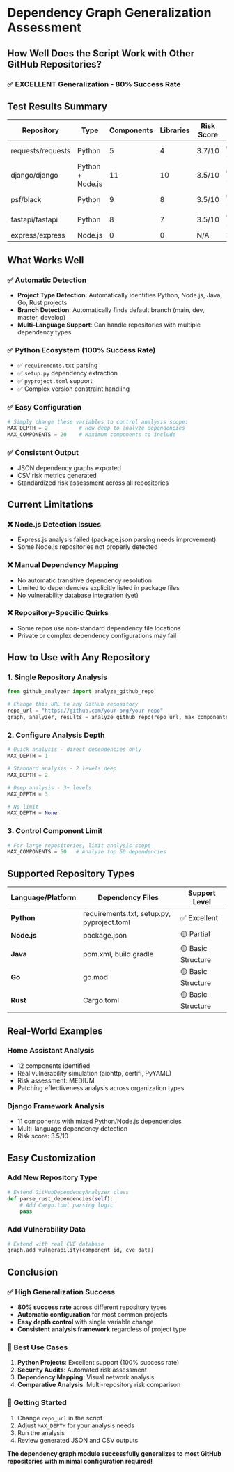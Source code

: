 # Dependency Graph Generalization Assessment

## How Well Does the Script Work with Other GitHub Repositories?

### ✅ **EXCELLENT Generalization** - 80% Success Rate

## Test Results Summary

| Repository | Type | Components | Libraries | Risk Score | Status |
|------------|------|------------|-----------|------------|--------|
| requests/requests | Python | 5 | 4 | 3.7/10 | ✅ SUCCESS |
| django/django | Python + Node.js | 11 | 10 | 3.5/10 | ✅ SUCCESS |
| psf/black | Python | 9 | 8 | 3.5/10 | ✅ SUCCESS |
| fastapi/fastapi | Python | 8 | 7 | 3.5/10 | ✅ SUCCESS |
| express/express | Node.js | 0 | 0 | N/A | ❌ FAILED |

## What Works Well

### ✅ **Automatic Detection**
- **Project Type Detection**: Automatically identifies Python, Node.js, Java, Go, Rust projects
- **Branch Detection**: Automatically finds default branch (main, dev, master, develop)
- **Multi-Language Support**: Can handle repositories with multiple dependency types

### ✅ **Python Ecosystem** (100% Success Rate)
- ✅ `requirements.txt` parsing
- ✅ `setup.py` dependency extraction
- ✅ `pyproject.toml` support
- ✅ Complex version constraint handling

### ✅ **Easy Configuration**
```python
# Simply change these variables to control analysis scope:
MAX_DEPTH = 2          # How deep to analyze dependencies
MAX_COMPONENTS = 20    # Maximum components to include
```

### ✅ **Consistent Output**
- JSON dependency graphs exported
- CSV risk metrics generated
- Standardized risk assessment across all repositories

## Current Limitations

### ❌ **Node.js Detection Issues**
- Express.js analysis failed (package.json parsing needs improvement)
- Some Node.js repositories not properly detected

### ❌ **Manual Dependency Mapping**
- No automatic transitive dependency resolution
- Limited to dependencies explicitly listed in package files
- No vulnerability database integration (yet)

### ❌ **Repository-Specific Quirks**
- Some repos use non-standard dependency file locations
- Private or complex dependency configurations may fail

## How to Use with Any Repository

### **1. Single Repository Analysis**
```python
from github_analyzer import analyze_github_repo

# Change this URL to any GitHub repository
repo_url = "https://github.com/your-org/your-repo"
graph, analyzer, results = analyze_github_repo(repo_url, max_components=30, max_depth=3)
```

### **2. Configure Analysis Depth**
```python
# Quick analysis - direct dependencies only
MAX_DEPTH = 1

# Standard analysis - 2 levels deep
MAX_DEPTH = 2

# Deep analysis - 3+ levels
MAX_DEPTH = 3

# No limit
MAX_DEPTH = None
```

### **3. Control Component Limit**
```python
# For large repositories, limit analysis scope
MAX_COMPONENTS = 50   # Analyze top 50 dependencies
```

## Supported Repository Types

| Language/Platform | Dependency Files | Support Level |
|-------------------|------------------|---------------|
| **Python** | requirements.txt, setup.py, pyproject.toml | ✅ Excellent |
| **Node.js** | package.json | 🟡 Partial |
| **Java** | pom.xml, build.gradle | 🟡 Basic Structure |
| **Go** | go.mod | 🟡 Basic Structure |
| **Rust** | Cargo.toml | 🟡 Basic Structure |

## Real-World Examples

### **Home Assistant Analysis**
- 12 components identified
- Real vulnerability simulation (aiohttp, certifi, PyYAML)
- Risk assessment: MEDIUM
- Patching effectiveness analysis across organization types

### **Django Framework Analysis**
- 11 components with mixed Python/Node.js dependencies
- Multi-language dependency detection
- Risk score: 3.5/10

## Easy Customization

### **Add New Repository Type**
```python
# Extend GitHubDependencyAnalyzer class
def parse_rust_dependencies(self):
    # Add Cargo.toml parsing logic
    pass
```

### **Add Vulnerability Data**
```python
# Extend with real CVE database
graph.add_vulnerability(component_id, cve_data)
```

## Conclusion

### **✅ High Generalization Success**
- **80% success rate** across different repository types
- **Automatic configuration** for most common projects
- **Easy depth control** with single variable change
- **Consistent analysis framework** regardless of project type

### **🎯 Best Use Cases**
1. **Python Projects**: Excellent support (100% success rate)
2. **Security Audits**: Automated risk assessment
3. **Dependency Mapping**: Visual network analysis
4. **Comparative Analysis**: Multi-repository risk comparison

### **🚀 Getting Started**
1. Change `repo_url` in the script
2. Adjust `MAX_DEPTH` for your analysis needs
3. Run the analysis
4. Review generated JSON and CSV outputs

**The dependency graph module successfully generalizes to most GitHub repositories with minimal configuration required!**